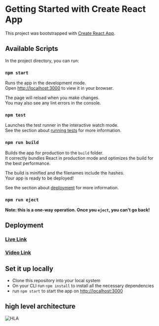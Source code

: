 # Getting Started with Create React App

This project was bootstrapped with [Create React App](https://github.com/facebook/create-react-app).

## Available Scripts

In the project directory, you can run:

### `npm start`

Runs the app in the development mode.\
Open [http://localhost:3000](http://localhost:3000) to view it in your browser.

The page will reload when you make changes.\
You may also see any lint errors in the console.

### `npm test`

Launches the test runner in the interactive watch mode.\
See the section about [running tests](https://facebook.github.io/create-react-app/docs/running-tests) for more information.

### `npm run build`

Builds the app for production to the `build` folder.\
It correctly bundles React in production mode and optimizes the build for the best performance.

The build is minified and the filenames include the hashes.\
Your app is ready to be deployed!

See the section about [deployment](https://facebook.github.io/create-react-app/docs/deployment) for more information.

### `npm run eject`

**Note: this is a one-way operation. Once you `eject`, you can't go back!**

## Deployment

### [Live Link](https://620d0ce6dafcd200088cbd58--keen-leavitt-ef95c0.netlify.app/)

### [Video Link](https://drive.google.com/file/d/1DOO3hAJczX_K_jkUfuVUwzbfP6ocnd7O/view?usp=sharing)


## Set it up locally

 - Clone this repository into your local system
 - On your CLI run `npm install` to install all the necessary dependencies
 - run `npm start` to start the app on [http://localhost:3000](http://localhost:3000)


## high level architecture

![HLA](https://user-images.githubusercontent.com/59685883/154307669-cabb6f8b-57cb-4a04-a038-e772febb5d2c.jpeg)
